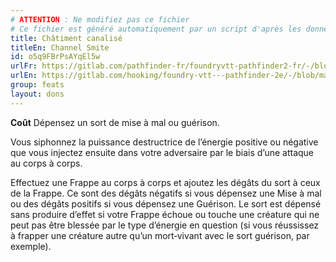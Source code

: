 ```yaml
---
# ATTENTION : Ne modifiez pas ce fichier
# Ce fichier est généré automatiquement par un script d'après les données du module Foundry VTT officiel et de sa traduction
title: Châtiment canalisé
titleEn: Channel Smite
id: o5q9FBrPsAYqEl5w
urlFr: https://gitlab.com/pathfinder-fr/foundryvtt-pathfinder2-fr/-/blob/master/data/feats/o5q9FBrPsAYqEl5w.htm
urlEn: https://gitlab.com/hooking/foundry-vtt---pathfinder-2e/-/blob/master/packs/data/feats.db/channel-smite.json
group: feats
layout: dons
---
```

**Coût** Dépensez un sort de mise à mal ou guérison.

Vous siphonnez la puissance destructrice de l’énergie positive ou négative que vous injectez ensuite dans votre adversaire par le biais d’une attaque au corps à corps.

Effectuez une Frappe au corps à corps et ajoutez les dégâts du sort à ceux de la Frappe. Ce sont des dégâts négatifs si vous dépensez une Mise à mal ou des dégâts positifs si vous dépensez une Guérison. Le sort est dépensé sans produire d’effet si votre Frappe échoue ou touche une créature qui ne peut pas être blessée par le type d’énergie en question (si vous réussissez à frapper une créature autre qu’un mort‑vivant avec le sort guérison, par exemple).


